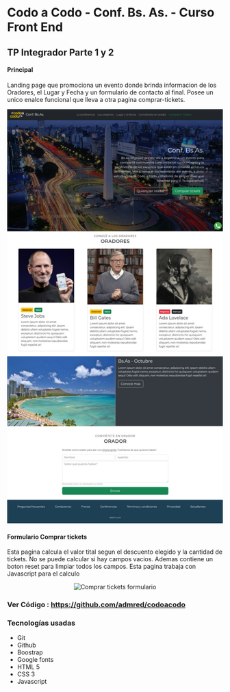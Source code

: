# Codo a Codo - Conf. Bs. As. - Curso Front End

## TP Integrador Parte 1 y 2

#### Principal
Landing page que promociona un evento donde brinda informacion de los Oradores, el Lugar y Fecha y un formulario de contacto al final.
Posee un unico enalce funcional que lleva a otra pagina comprar-tickets.

<p align="center">
<img src="./assets/img/desktop-reducida.jpg" width="800" alt="Landing page"/>
</p>

#### Formulario Comprar tickets
Esta pagina calcula el valor tital segun el descuento elegido y la cantidad de tickets. No se puede calcular si hay campos vacios.
Ademas contiene un boton reset para limpiar todos los campos. Esta pagina trabaja con Javascript para el calculo

<p align="center">
<img src="./assets/comprar-tickets.png" width="800" alt="Comprar tickets formulario">  
</p>


### Ver Código : https://github.com/admred/codoacodo

### Tecnologías usadas

- Git
- Github
- Boostrap
- Google fonts
- HTML 5
- CSS 3
- Javascript
